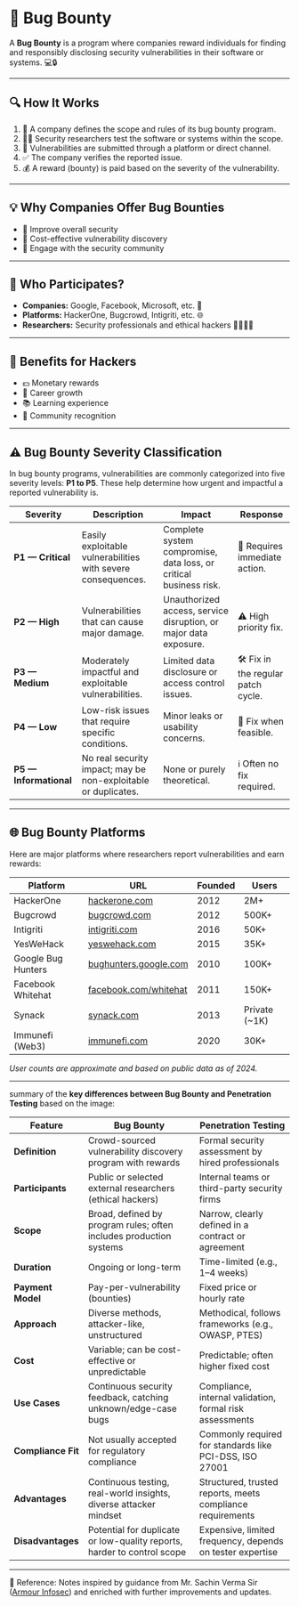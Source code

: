 
# 🐞 Bug Bounty

A **Bug Bounty** is a program where companies reward individuals for finding and responsibly disclosing security vulnerabilities in their software or systems. 💻🔒

---

## 🔍 How It Works

1. 🏢 A company defines the scope and rules of its bug bounty program.
2. 🕵️‍♂️ Security researchers test the software or systems within the scope.
3. 📝 Vulnerabilities are submitted through a platform or direct channel.
4. ✅ The company verifies the reported issue.
5. 💰 A reward (bounty) is paid based on the severity of the vulnerability.

---

## 💡 Why Companies Offer Bug Bounties

* 🔐 Improve overall security
* 💸 Cost-effective vulnerability discovery
* 🤝 Engage with the security community

---

## 👥 Who Participates?

* **Companies:** Google, Facebook, Microsoft, etc. 🏢
* **Platforms:** HackerOne, Bugcrowd, Intigriti, etc. 🌐
* **Researchers:** Security professionals and ethical hackers 👨‍💻👩‍💻

---

## 🎁 Benefits for Hackers

* 💵 Monetary rewards
* 🚀 Career growth
* 📚 Learning experience
* 🌟 Community recognition

---

## ⚠️ Bug Bounty Severity Classification

In bug bounty programs, vulnerabilities are commonly categorized into five severity levels: **P1 to P5**. These help determine how urgent and impactful a reported vulnerability is.

| Severity               | Description                                                    | Impact                                                            | Response                            |
| ---------------------- | -------------------------------------------------------------- | ----------------------------------------------------------------- | ----------------------------------- |
| **P1 — Critical**      | Easily exploitable vulnerabilities with severe consequences.   | Complete system compromise, data loss, or critical business risk. | 🚨 Requires immediate action.       |
| **P2 — High**          | Vulnerabilities that can cause major damage.                   | Unauthorized access, service disruption, or major data exposure.  | ⚠️ High priority fix.               |
| **P3 — Medium**        | Moderately impactful and exploitable vulnerabilities.          | Limited data disclosure or access control issues.                 | 🛠️ Fix in the regular patch cycle. |
| **P4 — Low**           | Low-risk issues that require specific conditions.              | Minor leaks or usability concerns.                                | 🔧 Fix when feasible.               |
| **P5 — Informational** | No real security impact; may be non-exploitable or duplicates. | None or purely theoretical.                                       | ℹ️ Often no fix required.           |

---

## 🌐 Bug Bounty Platforms

Here are major platforms where researchers report vulnerabilities and earn rewards:

| Platform           | URL                                                        | Founded | Users          |
| ------------------ | ---------------------------------------------------------- | ------- | -------------- |
| HackerOne          | [hackerone.com](https://hackerone.com)                     | 2012    | 2M+            |
| Bugcrowd           | [bugcrowd.com](https://bugcrowd.com)                       | 2012    | 500K+          |
| Intigriti          | [intigriti.com](https://intigriti.com)                     | 2016    | 50K+           |
| YesWeHack          | [yeswehack.com](https://yeswehack.com)                     | 2015    | 35K+           |
| Google Bug Hunters | [bughunters.google.com](https://bughunters.google.com)     | 2010    | 100K+          |
| Facebook Whitehat  | [facebook.com/whitehat](https://www.facebook.com/whitehat) | 2011    | 150K+          |
| Synack             | [synack.com](https://synack.com)                           | 2013    | Private (\~1K) |
| Immunefi (Web3)    | [immunefi.com](https://immunefi.com)                       | 2020    | 30K+           |

*User counts are approximate and based on public data as of 2024.*

---
summary of the **key differences between Bug Bounty and Penetration Testing** based on the image:

| **Feature**        | **Bug Bounty**                                                          | **Penetration Testing**                                    |
| ------------------ | ----------------------------------------------------------------------- | ---------------------------------------------------------- |
| **Definition**     | Crowd-sourced vulnerability discovery program with rewards              | Formal security assessment by hired professionals          |
| **Participants**   | Public or selected external researchers (ethical hackers)               | Internal teams or third-party security firms               |
| **Scope**          | Broad, defined by program rules; often includes production systems      | Narrow, clearly defined in a contract or agreement         |
| **Duration**       | Ongoing or long-term                                                    | Time-limited (e.g., 1–4 weeks)                             |
| **Payment Model**  | Pay-per-vulnerability (bounties)                                        | Fixed price or hourly rate                                 |
| **Approach**       | Diverse methods, attacker-like, unstructured                            | Methodical, follows frameworks (e.g., OWASP, PTES)         |
| **Cost**           | Variable; can be cost-effective or unpredictable                        | Predictable; often higher fixed cost                       |
| **Use Cases**      | Continuous security feedback, catching unknown/edge-case bugs           | Compliance, internal validation, formal risk assessments   |
| **Compliance Fit** | Not usually accepted for regulatory compliance                          | Commonly required for standards like PCI-DSS, ISO 27001    |
| **Advantages**     | Continuous testing, real-world insights, diverse attacker mindset       | Structured, trusted reports, meets compliance requirements |
| **Disadvantages**  | Potential for duplicate or low-quality reports, harder to control scope | Expensive, limited frequency, depends on tester expertise  |

---

📖 Reference: Notes inspired by guidance from Mr. Sachin Verma Sir ([Armour Infosec](https://www.armourinfosec.com/)) and enriched with further improvements and updates.

